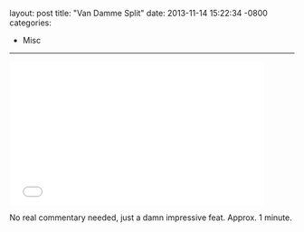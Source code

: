 layout: post
title:  "Van Damme Split"
date:   2013-11-14 15:22:34 -0800
categories:
  - Misc
---

<iframe class="embedly-embed" src="//cdn.embedly.com/widgets/media.html?src=https%3A%2F%2Fwww.youtube.com%2Fembed%2FM7FIvfx5J10%3Ffeature%3Doembed&url=https%3A%2F%2Fwww.youtube.com%2Fwatch%3Fv%3DM7FIvfx5J10&image=https%3A%2F%2Fi.ytimg.com%2Fvi%2FM7FIvfx5J10%2Fhqdefault.jpg&key=d815972c91e546edb5d2d02e509f8b1c&type=text%2Fhtml&schema=youtube" width="450" height="253" scrolling="no" frameborder="0" allowfullscreen></iframe>

No real commentary needed, just a damn impressive feat. Approx. 1 minute.
